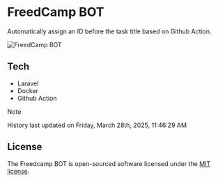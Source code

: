 # FreedCamp BOT

Automatically assign an ID before the task title based on Github Action.

![FreedCamp BOT](https://repository-images.githubusercontent.com/737932867/7d34798b-2680-471c-b089-a78a718d3d6a)

## Tech

- Laravel
- Docker
- Github Action

> [!NOTE]  
> History last updated on Friday, March 28th, 2025, 11:46:29 AM

## License

The Freedcamp BOT is open-sourced software licensed under the [MIT license](https://opensource.org/licenses/MIT).
